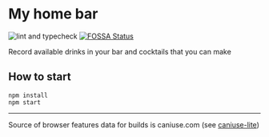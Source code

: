 # My home bar

![lint and typecheck](https://github.com/true-chaotic/myhomebar/actions/workflows/node.js.yml/badge.svg)
[![FOSSA Status](https://app.fossa.com/api/projects/custom%2B31485%2Fgithub.com%2Ftrue-chaotic%2Fmyhomebar.svg?type=shield)](https://app.fossa.com/projects/custom%2B31485%2Fgithub.com%2Ftrue-chaotic%2Fmyhomebar?ref=badge_shield)

Record available drinks in your bar and cocktails that you can make


## How to start 
```
npm install
npm start
```
---

Source of browser features data for builds is caniuse.com (see [caniuse-lite](https://www.npmjs.com/package/caniuse-lite#user-content-license))
